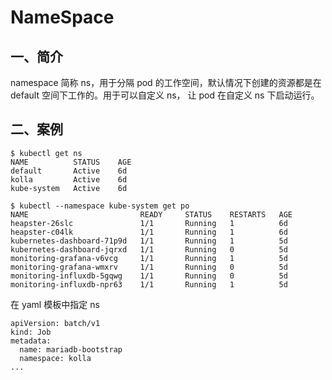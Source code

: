 # NameSpace
## 一、简介
namespace 简称 ns，用于分隔 pod 的工作空间，默认情况下创建的资源都是在 default 空间下工作的。用于可以自定义 ns，
让 pod 在自定义 ns 下启动运行。

## 二、案例
```
$ kubectl get ns
NAME          STATUS    AGE
default       Active    6d
kolla         Active    6d
kube-system   Active    6d

$ kubectl --namespace kube-system get po
NAME                         READY     STATUS    RESTARTS   AGE
heapster-26slc               1/1       Running   1          6d
heapster-c04lk               1/1       Running   1          6d
kubernetes-dashboard-71p9d   1/1       Running   1          5d
kubernetes-dashboard-jqrxd   1/1       Running   0          5d
monitoring-grafana-v6vcg     1/1       Running   1          5d
monitoring-grafana-wmxrv     1/1       Running   0          5d
monitoring-influxdb-5gqwg    1/1       Running   0          5d
monitoring-influxdb-npr63    1/1       Running   1          5d
```

在 yaml 模板中指定 ns
```
apiVersion: batch/v1
kind: Job
metadata:
  name: mariadb-bootstrap
  namespace: kolla
...
```